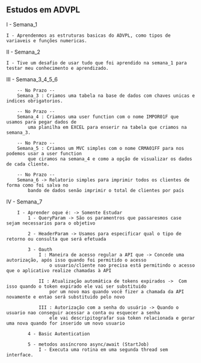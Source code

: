 ## Estudos em ADVPL

I - Semana_1

    I - Aprendenmos as estruturas basicas do ADVPL, como tipos de variaveis e funções numericas.

II - Semana_2

    I - Tive um desafio de usar tudo que foi aprendido na semana_1 para testar meu conhecimento e aprendizado.

III - Semana_3_4_5_6

        -- No Prazo --
        Semana_3 : Criamos uma tabela na base de dados com chaves unicas e indices obrigatorios.

        -- No Prazo --
        Semana_4 : Criamos uma user function com o nome IMPOR01F que usamos para pegar dados de
            uma planilha em EXCEL para enserir na tabela que criamos na semana_3.

        -- No Prazo --
        Semana_5 : Criamos um MVC simples com o nome CRMA01FF para nos podemos usar a user function
            que ciramos na semana_4 e como a opção de visualizar os dados de cada cliente.

        -- No Prazo --
        Semana_6 -> Relatorio simples para imprimir todos os clientes de forma como foi salva no 
            bando de dados senão imprimir o total de clientes por país

IV - Semana_7

        I - Aprender oque é: -> Somente Estudar
            1 - QueryParam -> São os paramentros que passaresmos case sejam necessarios para o objetivo
            
            2 - HeaderParam -> Usamos para especificar qual o tipo de retorno ou consulta que será efetuada

            3 - Oauth
                I : Maneira de acesso regular a API que -> Concede uma autorização, após isso quando foi permitido o acesso
                    o usuario/cliente nao precisa está permitindo o acesso que o aplicativo realize chamadas à API

                II : Atualização automática de tokens expirados ->  Com isso quando o token expirado ele vai ser substituido
                    por um novo mas quando você fizer a chamada da API novamente e entao será substituido pelo novo
                
                III : Autorização com a senha do usuário -> Quando o usuario nao conseguir acessar a conta ou esquecer a senha
                    ele vai descripitografar sua token relacionada e gerar uma nova quando for inserido um novo usuario

            4 - Basic Autentication
            
            5 - metodos assíncrono async/await (StartJob)
                I - Executa uma rotina em uma segunda thread sem interface.